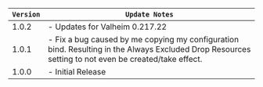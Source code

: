 | `Version` | `Update Notes`                                                                                                                                      |
|-----------|-----------------------------------------------------------------------------------------------------------------------------------------------------|
| 1.0.2     | - Updates for Valheim 0.217.22                                                                                                                      |
| 1.0.1     | - Fix a bug caused by me copying my configuration bind. Resulting in the Always Excluded Drop Resources setting to not even be created/take effect. |
| 1.0.0     | - Initial Release                                                                                                                                   |
